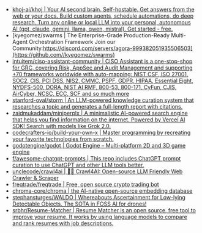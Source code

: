 + [khoj-ai/khoj | Your AI second brain. Self-hostable. Get answers from the web or your docs. Build custom agents, schedule automations, do deep research. Turn any online or local LLM into your personal, autonomous AI (gpt, claude, gemini, llama, qwen, mistral). Get started - free.](https://github.com//khoj-ai/khoj)
+ [kyegomez/swarms | The Enterprise-Grade Production-Ready Multi-Agent Orchestration Framework Join our Community:https://discord.com/servers/agora-999382051935506503](https://github.com//kyegomez/swarms)
+ [intuitem/ciso-assistant-community | CISO Assistant is a one-stop-shop for GRC, covering Risk, AppSec and Audit Management and supporting +70 frameworks worldwide with auto-mapping: NIST CSF, ISO 27001, SOC2, CIS, PCI DSS, NIS2, CMMC, PSPF, GDPR, HIPAA, Essential Eight, NYDFS-500, DORA, NIST AI RMF, 800-53, 800-171, CyFun, CJIS, AirCyber, NCSC, ECC, SCF and so much more](https://github.com//intuitem/ciso-assistant-community)
+ [stanford-oval/storm | An LLM-powered knowledge curation system that researches a topic and generates a full-length report with citations.](https://github.com//stanford-oval/storm)
+ [zaidmukaddam/miniperplx | A minimalistic AI-powered search engine that helps you find information on the internet. Powered by Vercel AI SDK! Search with models like Grok 2.0.](https://github.com//zaidmukaddam/miniperplx)
+ [codecrafters-io/build-your-own-x | Master programming by recreating your favorite technologies from scratch.](https://github.com//codecrafters-io/build-your-own-x)
+ [godotengine/godot | Godot Engine – Multi-platform 2D and 3D game engine](https://github.com//godotengine/godot)
+ [f/awesome-chatgpt-prompts | This repo includes ChatGPT prompt curation to use ChatGPT and other LLM tools better.](https://github.com//f/awesome-chatgpt-prompts)
+ [unclecode/crawl4ai | 🚀🤖 Crawl4AI: Open-source LLM Friendly Web Crawler & Scraper](https://github.com//unclecode/crawl4ai)
+ [freqtrade/freqtrade | Free, open source crypto trading bot](https://github.com//freqtrade/freqtrade)
+ [chroma-core/chroma | the AI-native open-source embedding database](https://github.com//chroma-core/chroma)
+ [stephansturges/WALDO | Whereabouts Ascertainment for Low-lying Detectable Objects. The SOTA in FOSS AI for drones!](https://github.com//stephansturges/WALDO)
+ [srbhr/Resume-Matcher | Resume Matcher is an open source, free tool to improve your resume. It works by using language models to compare and rank resumes with job descriptions.](https://github.com//srbhr/Resume-Matcher)
